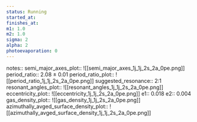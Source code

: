 ```yaml
---
status: Running
started_at:
finishes_at:
m1: 1.0
m2: 1.0
sigma: 2
alpha: 2
photoevaporation: 0
---
```


notes::
semi_major_axes_plot:: ![[semi_major_axes_1j_1j_2s_2a_0pe.png]]
period_ratio:: 2.08 ± 0.01
period_ratio_plot:: ![[period_ratio_1j_1j_2s_2a_0pe.png]]
suggested_resonance:: 2:1
resonant_angles_plot:: ![[resonant_angles_1j_1j_2s_2a_0pe.png]]
eccentricity_plot:: ![[eccentricity_1j_1j_2s_2a_0pe.png]]
e1:: 0.018
e2:: 0.004
gas_density_plot:: ![[gas_density_1j_1j_2s_2a_0pe.png]]
azimuthally_avged_surface_density_plot:: ![[azimuthally_avged_surface_density_1j_1j_2s_2a_0pe.png]]
